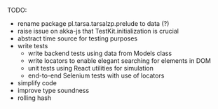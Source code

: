 TODO:
- rename package pl.tarsa.tarsalzp.prelude to data (?)
- raise issue on akka-js that TestKit.initialization is crucial
- abstract time source for testing purposes
- write tests
  - write backend tests using data from Models class
  - write locators to enable elegant searching for elements in DOM
  - unit tests using React utilities for simulation
  - end-to-end Selenium tests with use of locators
- simplify code
- improve type soundness
- rolling hash
